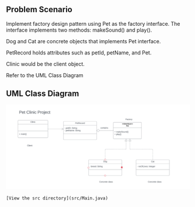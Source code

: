 ## Problem Scenario
Implement factory design pattern using Pet as the factory interface. The interface implements two methods: makeSound() and play().

Dog and Cat are concrete objects that implements Pet interface.

PetRecord holds attributes such as petId, petName, and Pet.

Clinic would be the client object.

Refer to the UML Class Diagram

## UML Class Diagram

![alt text](PetClinic.png)
```
[View the src directory](src/Main.java)
```

